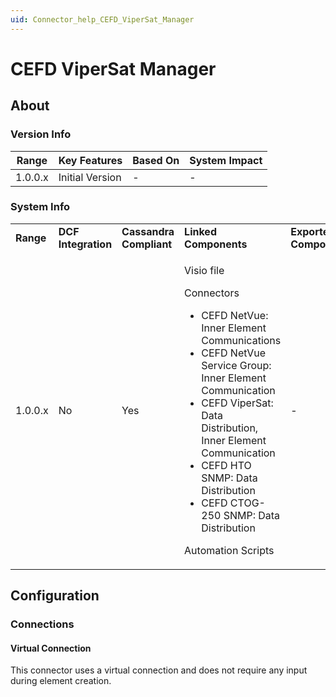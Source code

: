 ```yaml
---
uid: Connector_help_CEFD_ViperSat_Manager
---
```


# CEFD ViperSat Manager

## About

### Version Info

| **Range** | **Key Features** | **Based On** | **System Impact** |
|-----------|------------------|--------------|-------------------|
| 1.0.0.x   | Initial Version  | \-           | \-                |

### System Info

<table>
<colgroup>
<col style="width: 20%" />
<col style="width: 20%" />
<col style="width: 20%" />
<col style="width: 20%" />
<col style="width: 20%" />
</colgroup>
<tbody>
<tr class="odd">
<td><strong>Range</strong></td>
<td><strong>DCF Integration</strong></td>
<td><strong>Cassandra Compliant</strong></td>
<td><strong>Linked Components</strong></td>
<td><strong>Exported Components</strong></td>
</tr>
<tr class="even">
<td>1.0.0.x</td>
<td>No</td>
<td>Yes</td>
<td><p>Visio file</p>
<p>Connectors</p>
<ul>
<li>CEFD NetVue: Inner Element Communications</li>
<li>CEFD NetVue Service Group: Inner Element Communication</li>
<li>CEFD ViperSat: Data Distribution, Inner Element Communication</li>
<li>CEFD HTO SNMP: Data Distribution</li>
<li>CEFD CTOG-250 SNMP: Data Distribution</li>
</ul>
<p>Automation Scripts</p></td>
<td>-</td>
</tr>
</tbody>
</table>

## Configuration

### Connections

#### Virtual Connection

This connector uses a virtual connection and does not require any input during element creation.

